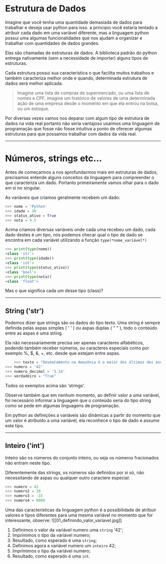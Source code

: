 # Estrutura de Dados

Imagine que você tenha uma quantidade demasiada de dados para trabalhar e deseja usar python para isso. a principio você estaria tentado a atribuir cada dado em uma variável diferente, mas a linguagem python possui uma algumas funcionalidades que nos ajudam a organizar e trabalhar com quantidades de dados grandes.

Elas são chamadas de estruturas de dados. A biblioteca padrão do python entrega nativamente (sem a necessidade de importar) alguns tipos de estruturas.

Cada estrutura possui sua característica o que facilita muitos trabalhos e também caracteriza melhor onde e quando, determinada estrutura de dados será melhor aplicada.

> Imagine uma lista de compras de supermercado, ou uma lista de nomes e CPF, imagine um histórico de valores de uma determinada ação de uma empresa desde o momento em que ela entrou na bolsa, ou um estoque.

Por diversas vezes vamos nos deparar com algum tipo de estrutura de dados na vida real portanto não seria vantajoso usarmos uma linguagem de programação que fosse não fosse intuitiva a ponto de oferecer algumas estruturas para que possamos trabalhar com dados da vida real.

---

# Números, strings etc...

Antes de começarmos a nos aprofundarmos mais em estruturas de dados, precisamos entende alguns conceitos da linguagem para compreender o que caracteriza um dado. Portanto primeiramente vamos olhar para o dado em si no singular.

As variáveis que criamos geralmente recebem um dado:

```python
>>> nome = 'Python'
>>> idade = 30
>>> status_ativo = True
>>> nota = 9.5

```

Acima criamos diversas variáveis onde cada uma recebeu um dado, cada dado destes é um tipo, nós podemos checar qual o tipo de dado se encontra em cada variável utilizando a função `type(*nome_variável*)`

```python
>>> print(type(nome))
<class 'str'>
>>> print(type(idade))
<class 'int'>
>>> print(type(status_ativo))
<class 'bool'>
>>> print(type(nota))
<class 'float'>
```

Mas o que significa cada um desse tipo (class)?

---

## String ('str')

Podemos dizer que strings são os dados do tipo texto. Uma string é sempre definida pelas aspas simples ( ' ' ) ou aspas duplas ( " " ), todo o conteúdo entre as aspas é uma string.

Ela não necessariamente precisa ser apenas caracteres alfabéticos, podendo também receber números, ou caracteres especiais como por exemplo %, $, &, +, etc. desde que estejam entre aspas.

```python
	>>> texto = "Desmatamento na Amazônia é o maior dos últimos dez anos. Crescimento foi de 30% em 2020 em comparação com 2019; 8 mil quilômetros de floresta foram destruídos entre janeiro e dezembro do ano passado. É como se a cidade de São Paulo desaparecesse, cinco vezes."
>>> numero = '42'
>>> numero_decimal = '3.14'
>>> verdadeiro = "True"
```

Todos os exemplos acima são 'strings'.

Observe também que em nenhum momento, ao definir valor a uma variável, foi necessário informar a linguagem que o conteúdo seria do tipo string como se pede em algumas linguagens de programação.

Em python as definições a variáveis são dinâmicas a partir do momento que um valor é atribuído a uma variável, ela reconhece o tipo de dado e assume este tipo.

---

## Inteiro ('int')

Inteiro são os números do conjunto inteiro, ou seja os números fracionados não entram neste tipo.

Diferentemente das strings, os números são definidos por si só, não necessitando de aspas ou qualquer outro caractere especial:

```python
>>> numero = 42
>>> numero2 = 30
>>> numero3 = -15
>>> numero4 = 8000
```

Uma das características da linguagem python é a possibilidade de atribuir valores e tipos diferentes para uma mesma variável no momento que for interessante, observe:
![[01_definindo_valor_variavel.jpg]]

1.  Definimos o valor da variável numero uma `string` '42';
2.  Imprimimos o tipo da variável numero;
3.  Resultado, como esperado é uma `string`;
4.  Definimos agora a variável numero um `inteiro` 42;
5.  Imprimimos o tipo da variável numero;
6.  Resultado, como esperado é uma `int`.

